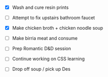 - [x] Wash and cure resin prints
- [ ] Attempt to fix upstairs bathroom faucet
- [x] Make chicken broth + chicken noodle soup
- [ ] Make birria meat and consume
- [ ] Prep Romantic D&D session
- [ ] Continue working on CSS learning
- [ ] Drop off soup / pick up Des



